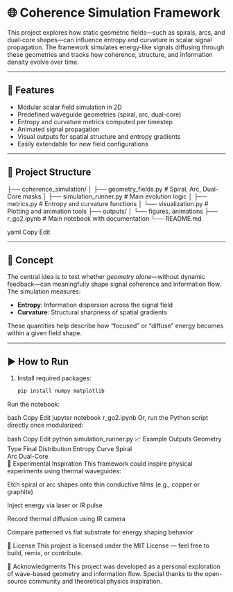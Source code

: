 # 🌐 Coherence Simulation Framework

This project explores how static geometric fields—such as spirals, arcs, and dual-core shapes—can influence entropy and curvature in scalar signal propagation. The framework simulates energy-like signals diffusing through these geometries and tracks how coherence, structure, and information density evolve over time.

---

## 🧪 Features

- Modular scalar field simulation in 2D
- Predefined waveguide geometries (spiral, arc, dual-core)
- Entropy and curvature metrics computed per timestep
- Animated signal propagation
- Visual outputs for spatial structure and entropy gradients
- Easily extendable for new field configurations

---

## 📂 Project Structure

├── coherence_simulation/ │ ├── geometry_fields.py # Spiral, Arc, Dual-Core masks │ ├── simulation_runner.py # Main evolution logic │ ├── metrics.py # Entropy and curvature functions │ └── visualization.py # Plotting and animation tools ├── outputs/ │ └── figures, animations ├── r_go2.ipynb # Main notebook with documentation └── README.md

yaml
Copy
Edit

---

## 🧠 Concept

The central idea is to test whether *geometry alone*—without dynamic feedback—can meaningfully shape signal coherence and information flow. The simulation measures:

- **Entropy**: Information dispersion across the signal field
- **Curvature**: Structural sharpness of spatial gradients

These quantities help describe how “focused” or “diffuse” energy becomes within a given field shape.

---

## ▶️ How to Run

1. Install required packages:
   ```bash
   pip install numpy matplotlib
Run the notebook:

bash
Copy
Edit
jupyter notebook r_go2.ipynb
Or, run the Python script directly once modularized:

bash
Copy
Edit
python simulation_runner.py
📈 Example Outputs
Geometry Type	Final Distribution	Entropy Curve
Spiral	
Arc	
Dual-Core	
🧪 Experimental Inspiration
This framework could inspire physical experiments using thermal waveguides:

Etch spiral or arc shapes onto thin conductive films (e.g., copper or graphite)

Inject energy via laser or IR pulse

Record thermal diffusion using IR camera

Compare patterned vs flat substrate for energy shaping behavior

📜 License
This project is licensed under the MIT License — feel free to build, remix, or contribute.

🤝 Acknowledgments
This project was developed as a personal exploration of wave-based geometry and information flow. Special thanks to the open-source community and theoretical physics inspiration.
